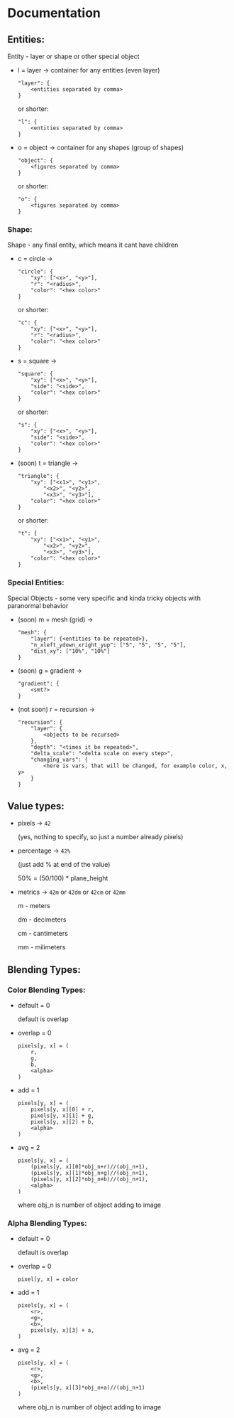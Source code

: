 # Documentation



## Entities:
Entity - layer or shape or other special object
- l = layer -> container for any entities (even layer)
  ```
  "layer": {
      <entities separated by comma>
  }
  ```
  or shorter:
  ```
  "l": {
      <entities separated by comma>
  }
  ```

- o = object -> container for any shapes (group of shapes)
  ```
  "object": {
      <figures separated by comma>
  }
  ```
  or shorter:
  ```
  "o": {
      <figures separated by comma>
  }
  ```

### Shape:
Shape - any final entity, which means it cant have children
- c = circle ->
  ```
  "circle": {
      "xy": ["<x>", "<y>"],
      "r": "<radius>",
      "color": "<hex color>"
  }
  ```
  or shorter:
  ```
  "c": {
      "xy": ["<x>", "<y>"],
      "r": "<radius>",
      "color": "<hex color>"
  }
  ```

- s = square ->
  ```
  "square": {
      "xy": ["<x>", "<y>"],
      "side": "<side>",
      "color": "<hex color>"
  }
  ```
  or shorter:
  ```
  "s": {
      "xy": ["<x>", "<y>"],
      "side": "<side>",
      "color": "<hex color>"
  }
  ```

- (soon) t = triangle ->
  ```
  "triangle": {
      "xy": ["<x1>", "<y1>",
          "<x2>", "<y2>",
          "<x3>", "<y3>"],
      "color": "<hex color>"
  }
  ```
  or shorter:
  ```
  "t": {
      "xy": ["<x1>", "<y1>",
          "<x2>", "<y2>",
          "<x3>", "<y3>"],
      "color": "<hex color>"
  }
  ```

### Special Entities:
Special Objects - some very specific and kinda tricky objects with paranormal behavior
- (soon) m = mesh (grid) ->
  ```
  "mesh": {
      "layer": {<entities to be repeated>},
      "n_xleft_ydown_xright_yup": ["5", "5", "5", "5"],
      "dist_xy": ["10%", "10%"]
  }
  ```

- (soon) g = gradient ->
  ```
  "gradient": {
      <smt?>
  }
  ```

- (not soon) r = recursion ->
  ```
  "recursion": {
      "layer": {
          <objects to be recursed>
      },
      "depth": "<times it be repeated>",
      "delta_scale": "<delta scale on every step>",
      "changing_vars": {
          <here is vars, that will be changed, for example color, x, y>
      }
  }
  ```



## Value types:
- pixels -> `42`

  (yes, nothing to specify, so just a number already pixels)

- percentage -> `42%`

  (just add % at end of the value)

  50% = (50/100) * plane_height

- metrics -> `42m` or `42dm` or `42cm` or `42mm`

  m - meters

  dm - decimeters

  cm - cantimeters
  
  mm - milimeters


## Blending Types:

### Color Blending Types:
- default = 0

  default is overlap

- overlap = 0

  ```
  pixels[y, x] = (
      r,
      g,
      b,
      <alpha>
  )
  ```

- add = 1
  
  ```
  pixels[y, x] = (
      pixels[y, x][0] + r,
      pixels[y, x][1] + g,
      pixels[y, x][2] + b,
      <alpha>
  )
  ```

- avg = 2
  
  ```
  pixels[y, x] = (
      (pixels[y, x][0]*obj_n+r)//(obj_n+1),
      (pixels[y, x][1]*obj_n+g)//(obj_n+1),
      (pixels[y, x][2]*obj_n+b)//(obj_n+1),
      <alpha>
  )
  ```

  where obj_n is number of object adding to image

### Alpha Blending Types:
- default = 0

  default is overlap

- overlap = 0

  `pixel[y, x] = color`

- add = 1
  
  ```
  pixels[y, x] = (
      <r>,
      <g>,
      <b>,
      pixels[y, x][3] + a,
  )
  ```

- avg = 2
  
  ```
  pixels[y, x] = (
      <r>,
      <g>,
      <b>,
      (pixels[y, x][3]*obj_n+a)//(obj_n+1)
  )
  ```

  where obj_n is number of object adding to image



